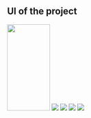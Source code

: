 <detail>
<h2>UI of the project</h2>
  <img src="https://github.com/user-attachments/assets/1e7d54dc-1d3b-47e3-9243-adddce171e8a" width="100" height="200" />
  <img src="https://github.com/user-attachments/assets/1458e20c-1bf9-4d0d-b591-3550949fd1b6" />
  <img src="https://github.com/user-attachments/assets/71decaca-9088-48e1-8e70-d38320b722c0" />
  <img src="https://github.com/user-attachments/assets/4a2f990b-c19a-4ee8-8b8f-99e01cf5f3df" />
  <img src="https://github.com/user-attachments/assets/2492d23a-1ae9-4c47-b86b-d5a35e648224" />

</detail>
